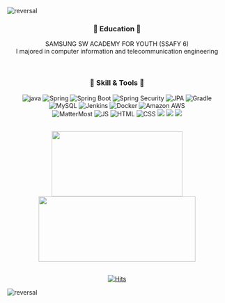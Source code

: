 ![reversal](https://capsule-render.vercel.app/api?type=waving&color=0:DDF2E9,100:5FC397&text=Narin%20Kim&section=header&height=150&fontAlign=70&fontAlignY=30&fontSize=50&desc=welcome!&descAlign=79&descAlignY=55&fontColor=ffff)

<div align=center>
  
### :seedling: Education :seedling:
SAMSUNG SW ACADEMY FOR YOUTH (SSAFY 6) <br/>
I majored in computer information and telecommunication engineering

<br/>

### :seedling: Skill & Tools :seedling:
![java](https://img.shields.io/badge/Java-007396?style=flat&logo=Java&logoColor=white) 
![Spring](https://img.shields.io/badge/Spring-6DB33F?style=flate&logo=Spring&logoColor=white) 
![Spring Boot](https://img.shields.io/badge/Spring%20Boot-6DB33F?style=flat&logo=Spring%20Boot&logoColor=white) 
![Spring Security](https://img.shields.io/badge/Spring%20Security-6DB33F?style=flat&logo=Spring%20Security&logoColor=white)
![JPA](https://img.shields.io/badge/JPA-6DB33F?style=flat&logo=JPA&logoColor=white)
![Gradle](https://img.shields.io/badge/Gradle-02303A?style=flat&logo=Gradle&logoColor=white) <br/>
![MySQL](https://img.shields.io/badge/MySQL-4479A1?style=flat-MySQL&logoColor=white)
![Jenkins](https://img.shields.io/badge/Jenkins-D24939?style=flat&logo=Jenkins&logoColor=white)
![Docker](https://img.shields.io/badge/Docker-2496ED?style=flat&logo=Docker&logoColor=white) 
![Amazon AWS](https://img.shields.io/badge/Amazon%20AWS-232F3E?style=flat&logo=Amazon%20AWS&logoColor=white) <br/>
![MatterMost](https://img.shields.io/badge/Mattormost-0058CC?style=flat&logo=Mattermost&logoColor=white)
![JS](https://img.shields.io/badge/JavaScript-F7DF1E?style=flat&logo=JavaScript&logoColor=white)
![HTML](https://img.shields.io/badge/HTML5-E34F26?style=flate&logo=JavaScript&logoColor=white)
 ![CSS](https://img.shields.io/badge/css-1572B6?style=flat-square&logo=css3&logoColor=white)
<img src="https://img.shields.io/badge/Jira Software-0052CC?style=flat&logo=Jira Software&logoColor=white"> 
<img src="https://img.shields.io/badge/github-181717?style=flat&logo=github&logoColor=white"> 
<img src="https://img.shields.io/badge/gitlab-181717?style=flat&logo=gitlab&logoColor=white"> 

<br/>
  
  
<div>
<img align='center' width="300px" height="150px" src="https://github-readme-stats.vercel.app/api/top-langs/?username=narinkim&layout=compact&theme=vue"/>
<img align='center' width="360px" height="150px" src="https://github-readme-stats.vercel.app/api?username=narinKim&show_icons=true&theme=vue"/> 
</div>
 

<br/>



[![Hits](https://hits.seeyoufarm.com/api/count/incr/badge.svg?url=https://github.com/narinkim)](https://hits.seeyoufarm.com) 

</div>

![reversal](https://capsule-render.vercel.app/api?type=waving&color=0:DDF2E9,100:5FC397&section=footer&height=150)



<!--
**narinkim/narinkim** is a ✨ _special_ ✨ repository because its `README.md` (this file) appears on your GitHub profile.

Here are some ideas to get you started:

- 🔭 I’m currently working on ...
- 🌱 I’m currently learning ...
- 👯 I’m looking to collaborate on ...
- 🤔 I’m looking for help with ...
- 💬 Ask me about ...
- 📫 How to reach me: ...
- 😄 Pronouns: ...
- ⚡ Fun fact: ...
-->
